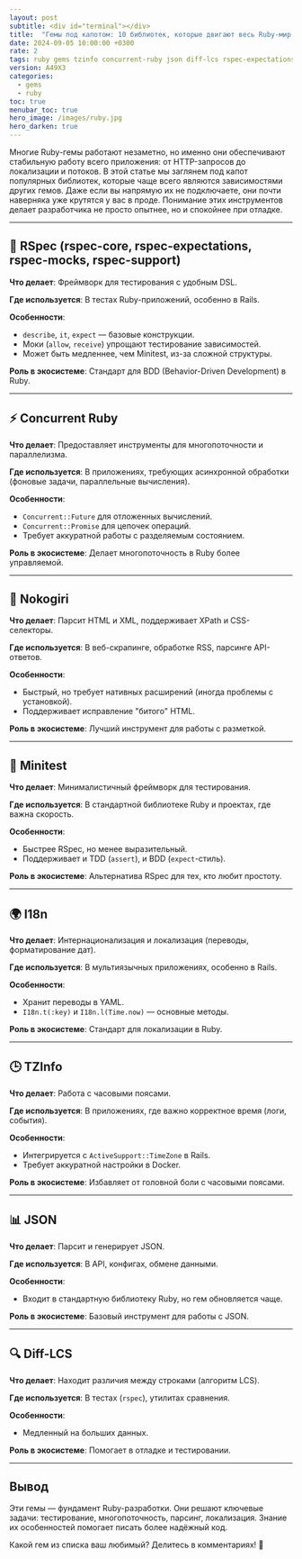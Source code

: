 ```yaml
---
layout: post
subtitle: <div id="terminal"></div>
title:  "Гемы под капотом: 10 библиотек, которые двигают весь Ruby-мир вперёд. Часть II"
date: 2024-09-05 10:00:00 +0300
rate: 2
tags: ruby gems tzinfo concurrent-ruby json diff-lcs rspec-expectations rspec-core rspec-mocks rspec-support minitest nokogiri
version: A49X3
categories:
  - gems
  - ruby
toc: true
menubar_toc: true
hero_image: /images/ruby.jpg
hero_darken: true
---
```


Многие Ruby-гемы работают незаметно, но именно они обеспечивают стабильную работу всего приложения: от HTTP-запросов до локализации и потоков. В этой статье мы заглянем под капот популярных библиотек, которые чаще всего являются зависимостями других гемов. Даже если вы напрямую их не подключаете, они почти наверняка уже крутятся у вас в проде. Понимание этих инструментов делает разработчика не просто опытнее, но и спокойнее при отладке.

---  

## 🚀 **RSpec** (rspec-core, rspec-expectations, rspec-mocks, rspec-support)  
**Что делает**: Фреймворк для тестирования с удобным DSL.  

**Где используется**: В тестах Ruby-приложений, особенно в Rails.  

**Особенности**:  
- `describe`, `it`, `expect` — базовые конструкции.  
- Моки (`allow`, `receive`) упрощают тестирование зависимостей.  
- Может быть медленнее, чем Minitest, из-за сложной структуры.  

**Роль в экосистеме**: Стандарт для BDD (Behavior-Driven Development) в Ruby.  

---  

## ⚡ **Concurrent Ruby**  
**Что делает**: Предоставляет инструменты для многопоточности и параллелизма.  

**Где используется**: В приложениях, требующих асинхронной обработки (фоновые задачи, параллельные вычисления).  

**Особенности**:  
- `Concurrent::Future` для отложенных вычислений.  
- `Concurrent::Promise` для цепочек операций.  
- Требует аккуратной работы с разделяемым состоянием.  

**Роль в экосистеме**: Делает многопоточность в Ruby более управляемой.  

---  

## 📄 **Nokogiri**  
**Что делает**: Парсит HTML и XML, поддерживает XPath и CSS-селекторы.  

**Где используется**: В веб-скрапинге, обработке RSS, парсинге API-ответов.  

**Особенности**:  
- Быстрый, но требует нативных расширений (иногда проблемы с установкой).  
- Поддерживает исправление "битого" HTML.  

**Роль в экосистеме**: Лучший инструмент для работы с разметкой.  

---  

## 🧪 **Minitest**  
**Что делает**: Минималистичный фреймворк для тестирования.  

**Где используется**: В стандартной библиотеке Ruby и проектах, где важна скорость.  

**Особенности**:  
- Быстрее RSpec, но менее выразительный.  
- Поддерживает и TDD (`assert`), и BDD (`expect`-стиль).  

**Роль в экосистеме**: Альтернатива RSpec для тех, кто любит простоту.  

---  

## 🌍 **I18n**  
**Что делает**: Интернационализация и локализация (переводы, форматирование дат).  

**Где используется**: В мультиязычных приложениях, особенно в Rails.  

**Особенности**:  
- Хранит переводы в YAML.  
- `I18n.t(:key)` и `I18n.l(Time.now)` — основные методы.  

**Роль в экосистеме**: Стандарт для локализации в Ruby.  

---  

## 🕒 **TZInfo**  
**Что делает**: Работа с часовыми поясами.  

**Где используется**: В приложениях, где важно корректное время (логи, события).  

**Особенности**:  
- Интегрируется с `ActiveSupport::TimeZone` в Rails.  
- Требует аккуратной настройки в Docker.  

**Роль в экосистеме**: Избавляет от головной боли с часовыми поясами.  

---  

## 📊 **JSON**  
**Что делает**: Парсит и генерирует JSON.  

**Где используется**: В API, конфигах, обмене данными.  

**Особенности**:  
- Входит в стандартную библиотеку Ruby, но гем обновляется чаще.  

**Роль в экосистеме**: Базовый инструмент для работы с JSON.  

---  

## 🔍 **Diff-LCS**  
**Что делает**: Находит различия между строками (алгоритм LCS).  

**Где используется**: В тестах (`rspec`), утилитах сравнения.  

**Особенности**:  
- Медленный на больших данных.  

**Роль в экосистеме**: Помогает в отладке и тестировании.  

---  

## Вывод  
Эти гемы — фундамент Ruby-разработки. Они решают ключевые задачи: тестирование, многопоточность, парсинг, локализация. Знание их особенностей помогает писать более надёжный код.  

Какой гем из списка ваш любимый? Делитесь в комментариях! 🚀